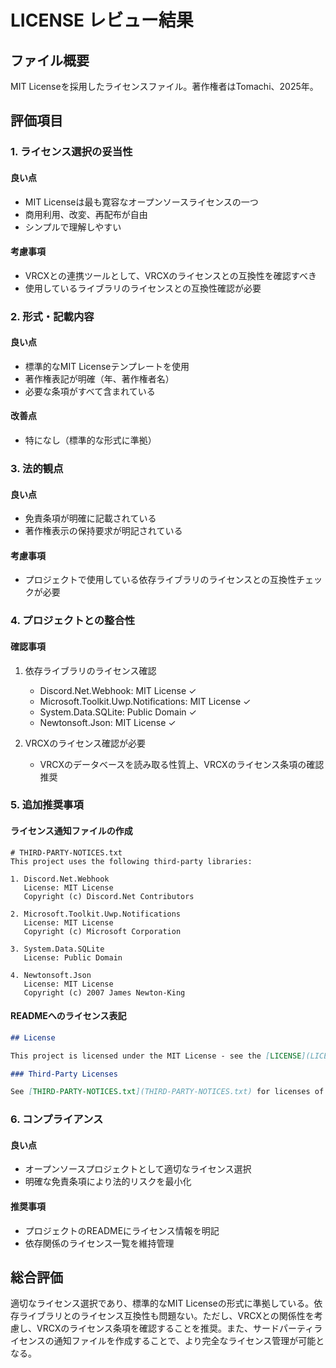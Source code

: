 # LICENSE レビュー結果

## ファイル概要

MIT Licenseを採用したライセンスファイル。著作権者はTomachi、2025年。

## 評価項目

### 1. ライセンス選択の妥当性

#### 良い点

- MIT Licenseは最も寛容なオープンソースライセンスの一つ
- 商用利用、改変、再配布が自由
- シンプルで理解しやすい

#### 考慮事項

- VRCXとの連携ツールとして、VRCXのライセンスとの互換性を確認すべき
- 使用しているライブラリのライセンスとの互換性確認が必要

### 2. 形式・記載内容

#### 良い点

- 標準的なMIT Licenseテンプレートを使用
- 著作権表記が明確（年、著作権者名）
- 必要な条項がすべて含まれている

#### 改善点

- 特になし（標準的な形式に準拠）

### 3. 法的観点

#### 良い点

- 免責条項が明確に記載されている
- 著作権表示の保持要求が明記されている

#### 考慮事項

- プロジェクトで使用している依存ライブラリのライセンスとの互換性チェックが必要

### 4. プロジェクトとの整合性

#### 確認事項

1. 依存ライブラリのライセンス確認
   - Discord.Net.Webhook: MIT License ✓
   - Microsoft.Toolkit.Uwp.Notifications: MIT License ✓
   - System.Data.SQLite: Public Domain ✓
   - Newtonsoft.Json: MIT License ✓

2. VRCXのライセンス確認が必要
   - VRCXのデータベースを読み取る性質上、VRCXのライセンス条項の確認推奨

### 5. 追加推奨事項

#### ライセンス通知ファイルの作成

```text
# THIRD-PARTY-NOTICES.txt
This project uses the following third-party libraries:

1. Discord.Net.Webhook
   License: MIT License
   Copyright (c) Discord.Net Contributors

2. Microsoft.Toolkit.Uwp.Notifications
   License: MIT License
   Copyright (c) Microsoft Corporation

3. System.Data.SQLite
   License: Public Domain

4. Newtonsoft.Json
   License: MIT License
   Copyright (c) 2007 James Newton-King
```

#### READMEへのライセンス表記

```markdown
## License

This project is licensed under the MIT License - see the [LICENSE](LICENSE) file for details.

### Third-Party Licenses

See [THIRD-PARTY-NOTICES.txt](THIRD-PARTY-NOTICES.txt) for licenses of third-party libraries used in this project.
```

### 6. コンプライアンス

#### 良い点

- オープンソースプロジェクトとして適切なライセンス選択
- 明確な免責条項により法的リスクを最小化

#### 推奨事項

- プロジェクトのREADMEにライセンス情報を明記
- 依存関係のライセンス一覧を維持管理

## 総合評価

適切なライセンス選択であり、標準的なMIT Licenseの形式に準拠している。依存ライブラリとのライセンス互換性も問題ない。ただし、VRCXとの関係性を考慮し、VRCXのライセンス条項を確認することを推奨。また、サードパーティライセンスの通知ファイルを作成することで、より完全なライセンス管理が可能となる。